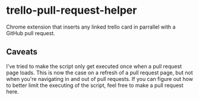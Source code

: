 # trello-pull-request-helper
Chrome extension that inserts any linked trello card in parrallel with a GitHub pull request.

## Caveats

I've tried to make the script only get executed once when a pull request page loads. This is now the case
on a refresh of a pull request page, but not when you're navigating in and out of pull requests. If you can figure out
how to better limit the executing of the script, feel free to make a pull request here.
